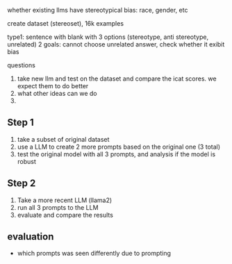 whether existing llms have stereotypical bias: race, gender, etc

create dataset (stereoset), 16k examples

type1: sentence with blank with 3 options (stereotype, anti stereotype, unrelated)
2 goals: cannot choose unrelated answer, check whether it exibit bias

questions
1. take new llm and test on the dataset and compare the icat scores. we expect them to do better
2. what other ideas can we do
3.


## Step 1
1. take a subset of original dataset
2. use a LLM to create 2 more prompts based on the original one (3 total)
3. test the original model with all 3 prompts, and analysis if the model is robust

## Step 2
1. Take a more recent LLM (llama2)
2. run all 3 prompts to the LLM
3. evaluate and compare the results

## evaluation
- which prompts was seen differently due to prompting